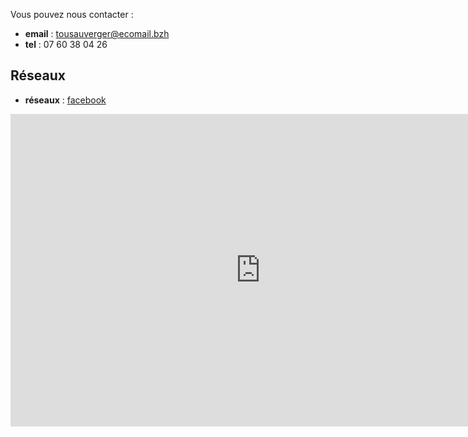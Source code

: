 Vous pouvez nous contacter :

- **email** : tousauverger@ecomail.bzh
- **tel** : 07 60 38 04 26

## Réseaux
 
- **réseaux** : [facebook](https://www.facebook.com/Tous-Au-Verger-106680710873061/)

 <iframe src="https://www.facebook.com/plugins/page.php?href=https%3A%2F%2Fwww.facebook.com%2FTous-Au-Verger-106680710873061&tabs=timeline&width=700&height=500&small_header=false&adapt_container_width=true&hide_cover=false&show_facepile=true&appId=1469351296553122" width=800" height="500" style="border:none;overflow:hidden" scrolling="no" frameborder="0" allowfullscreen="true" allow="autoplay; clipboard-write; encrypted-media; picture-in-picture; web-share"></iframe>